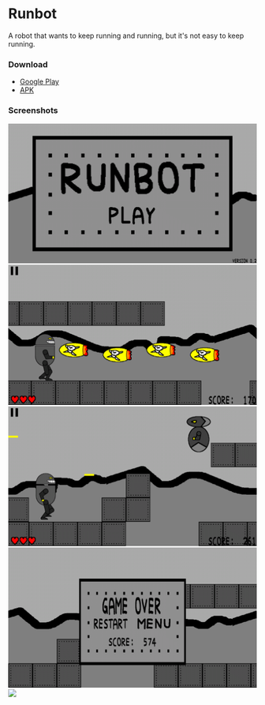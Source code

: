 # Runbot
A robot that wants to keep running and running, but it's not easy to keep running.

### Download
- [Google Play](https://play.google.com/store/apps/details?id=net.rio.runbot)
- [APK](https://github.com/Rio6/Runbot/releases)

### Screenshots
![](https://github.com/Rio6/Runbot/raw/gh-pages/images/screenshot_0.png)
![](https://github.com/Rio6/Runbot/raw/gh-pages/images/screenshot_1.png)
![](https://github.com/Rio6/Runbot/raw/gh-pages/images/screenshot_2.png)
![](https://github.com/Rio6/Runbot/raw/gh-pages/images/screenshot_3.png)
![](https://github.com/Rio6/Runbot/raw/gh-pages/images/screenshot_4.png)
